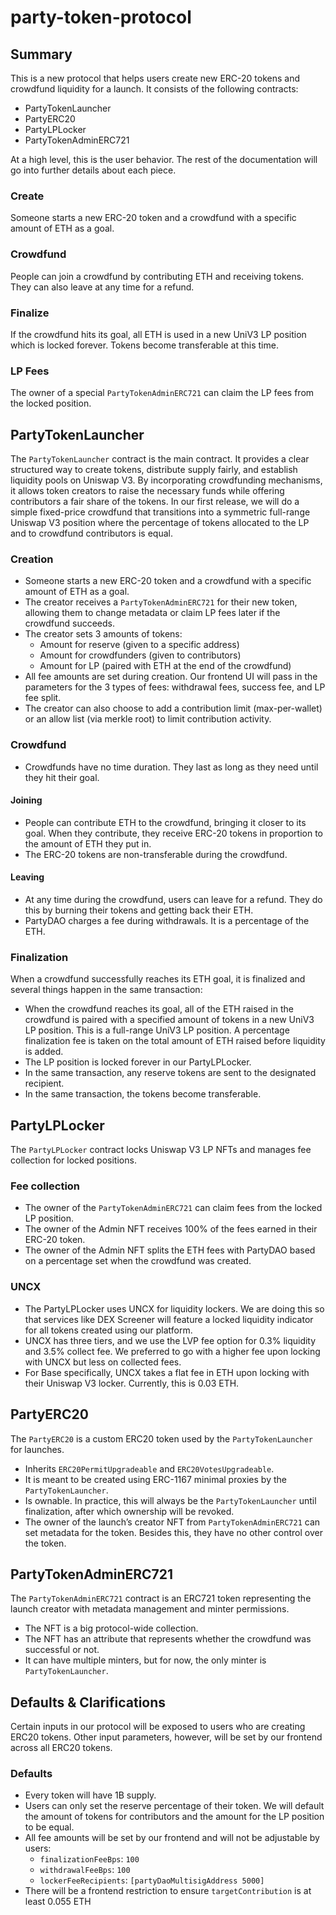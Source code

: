 # party-token-protocol

## Summary

This is a new protocol that helps users create new ERC-20 tokens and crowdfund liquidity for a launch. It consists of
the following contracts:

- PartyTokenLauncher
- PartyERC20
- PartyLPLocker
- PartyTokenAdminERC721

At a high level, this is the user behavior. The rest of the documentation will go into further details about each piece.

### Create

Someone starts a new ERC-20 token and a crowdfund with a specific amount of ETH as a goal.

### Crowdfund

People can join a crowdfund by contributing ETH and receiving tokens. They can also leave at any time for a refund.

### Finalize

If the crowdfund hits its goal, all ETH is used in a new UniV3 LP position which is locked forever. Tokens become
transferable at this time.

### LP Fees

The owner of a special `PartyTokenAdminERC721` can claim the LP fees from the locked position.

## PartyTokenLauncher

The `PartyTokenLauncher` contract is the main contract. It provides a clear structured way to create tokens, distribute
supply fairly, and establish liquidity pools on Uniswap V3. By incorporating crowdfunding mechanisms, it allows token
creators to raise the necessary funds while offering contributors a fair share of the tokens. In our first release, we
will do a simple fixed-price crowdfund that transitions into a symmetric full-range Uniswap V3 position where the
percentage of tokens allocated to the LP and to crowdfund contributors is equal.

### Creation

- Someone starts a new ERC-20 token and a crowdfund with a specific amount of ETH as a goal.
- The creator receives a `PartyTokenAdminERC721` for their new token, allowing them to change metadata or claim LP fees
  later if the crowdfund succeeds.
- The creator sets 3 amounts of tokens:
  - Amount for reserve (given to a specific address)
  - Amount for crowdfunders (given to contributors)
  - Amount for LP (paired with ETH at the end of the crowdfund)
- All fee amounts are set during creation. Our frontend UI will pass in the parameters for the 3 types of fees:
  withdrawal fees, success fee, and LP fee split.
- The creator can also choose to add a contribution limit (max-per-wallet) or an allow list (via merkle root) to limit
  contribution activity.

### Crowdfund

- Crowdfunds have no time duration. They last as long as they need until they hit their goal.

#### Joining

- People can contribute ETH to the crowdfund, bringing it closer to its goal. When they contribute, they receive ERC-20
  tokens in proportion to the amount of ETH they put in.
- The ERC-20 tokens are non-transferable during the crowdfund.

#### Leaving

- At any time during the crowdfund, users can leave for a refund. They do this by burning their tokens and getting back
  their ETH.
- PartyDAO charges a fee during withdrawals. It is a percentage of the ETH.

### Finalization

When a crowdfund successfully reaches its ETH goal, it is finalized and several things happen in the same transaction:

- When the crowdfund reaches its goal, all of the ETH raised in the crowdfund is paired with a specified amount of
  tokens in a new UniV3 LP position. This is a full-range UniV3 LP position. A percentage finalization fee is taken on
  the total amount of ETH raised before liquidity is added.
- The LP position is locked forever in our PartyLPLocker.
- In the same transaction, any reserve tokens are sent to the designated recipient.
- In the same transaction, the tokens become transferable.

## PartyLPLocker

The `PartyLPLocker` contract locks Uniswap V3 LP NFTs and manages fee collection for locked positions.

### Fee collection

- The owner of the `PartyTokenAdminERC721` can claim fees from the locked LP position.
- The owner of the Admin NFT receives 100% of the fees earned in their ERC-20 token.
- The owner of the Admin NFT splits the ETH fees with PartyDAO based on a percentage set when the crowdfund was created.

### UNCX

- The PartyLPLocker uses UNCX for liquidity lockers. We are doing this so that services like DEX Screener will feature a
  locked liquidity indicator for all tokens created using our platform.
- UNCX has three tiers, and we use the LVP fee option for 0.3% liquidity and 3.5% collect fee. We preferred to go with a
  higher fee upon locking with UNCX but less on collected fees.
- For Base specifically, UNCX takes a flat fee in ETH upon locking with their Uniswap V3 locker. Currently, this is 0.03
  ETH.

## PartyERC20

The `PartyERC20` is a custom ERC20 token used by the `PartyTokenLauncher` for launches.

- Inherits `ERC20PermitUpgradeable` and `ERC20VotesUpgradeable`.
- It is meant to be created using ERC-1167 minimal proxies by the `PartyTokenLauncher`.
- Is ownable. In practice, this will always be the `PartyTokenLauncher` until finalization, after which ownership will
  be revoked.
- The owner of the launch’s creator NFT from `PartyTokenAdminERC721` can set metadata for the token. Besides this, they
  have no other control over the token.

## PartyTokenAdminERC721

The `PartyTokenAdminERC721` contract is an ERC721 token representing the launch creator with metadata management and
minter permissions.

- The NFT is a big protocol-wide collection.
- The NFT has an attribute that represents whether the crowdfund was successful or not.
- It can have multiple minters, but for now, the only minter is `PartyTokenLauncher`.

## Defaults & Clarifications

Certain inputs in our protocol will be exposed to users who are creating ERC20 tokens. Other input parameters, however,
will be set by our frontend across all ERC20 tokens.

### Defaults

- Every token will have 1B supply.
- Users can only set the reserve percentage of their token. We will default the amount of tokens for contributors and
  the amount for the LP position to be equal.
- All fee amounts will be set by our frontend and will not be adjustable by users:
  - `finalizationFeeBps`: `100`
  - `withdrawalFeeBps`: `100`
  - `lockerFeeRecipients`: `[partyDaoMultisigAddress 5000]`
- There will be a frontend restriction to ensure `targetContribution` is at least 0.055 ETH
